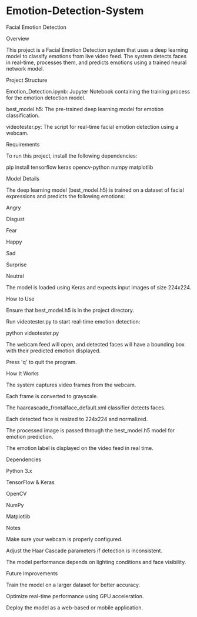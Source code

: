 # Emotion-Detection-System

Facial Emotion Detection

Overview

This project is a Facial Emotion Detection system that uses a deep learning model to classify emotions from live video feed. The system detects faces in real-time, processes them, and predicts emotions using a trained neural network model.

Project Structure

Emotion_Detection.ipynb: Jupyter Notebook containing the training process for the emotion detection model.

best_model.h5: The pre-trained deep learning model for emotion classification.

videotester.py: The script for real-time facial emotion detection using a webcam.

Requirements

To run this project, install the following dependencies:

pip install tensorflow keras opencv-python numpy matplotlib

Model Details

The deep learning model (best_model.h5) is trained on a dataset of facial expressions and predicts the following emotions:

Angry

Disgust

Fear

Happy

Sad

Surprise

Neutral

The model is loaded using Keras and expects input images of size 224x224.

How to Use

Ensure that best_model.h5 is in the project directory.

Run videotester.py to start real-time emotion detection:

python videotester.py

The webcam feed will open, and detected faces will have a bounding box with their predicted emotion displayed.

Press 'q' to quit the program.

How It Works

The system captures video frames from the webcam.

Each frame is converted to grayscale.

The haarcascade_frontalface_default.xml classifier detects faces.

Each detected face is resized to 224x224 and normalized.

The processed image is passed through the best_model.h5 model for emotion prediction.

The emotion label is displayed on the video feed in real time.

Dependencies

Python 3.x

TensorFlow & Keras

OpenCV

NumPy

Matplotlib

Notes

Make sure your webcam is properly configured.

Adjust the Haar Cascade parameters if detection is inconsistent.

The model performance depends on lighting conditions and face visibility.

Future Improvements

Train the model on a larger dataset for better accuracy.

Optimize real-time performance using GPU acceleration.

Deploy the model as a web-based or mobile application.
